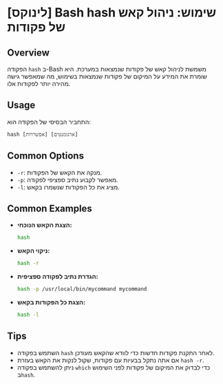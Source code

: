 # [לינוקס] Bash hash שימוש: ניהול קאש של פקודות

## Overview
הפקודה `hash` ב-Bash משמשת לניהול קאש של פקודות שנמצאות במערכת. היא שומרת את המידע על המיקום של פקודות שנמצאות בשימוש, מה שמאפשר גישה מהירה יותר לפקודות אלו.

## Usage
התחביר הבסיסי של הפקודה הוא:
```
hash [אפשרויות] [ארגומנטים]
```

## Common Options
- `-r`: מנקה את הקאש של הפקודות.
- `-p`: מאפשר לקבוע נתיב ספציפי לפקודה.
- `-l`: מציג את כל הפקודות שנשמרו בקאש.

## Common Examples
- **הצגת הקאש הנוכחי:**
  ```bash
  hash
  ```

- **ניקוי הקאש:**
  ```bash
  hash -r
  ```

- **הגדרת נתיב לפקודה ספציפית:**
  ```bash
  hash -p /usr/local/bin/mycommand mycommand
  ```

- **הצגת כל הפקודות בקאש:**
  ```bash
  hash -l
  ```

## Tips
- השתמש בפקודה `hash` לאחר התקנת פקודות חדשות כדי לוודא שהקאש מעודכן.
- אם אתה נתקל בבעיות עם פקודות, שקול לנקות את הקאש בעזרת `hash -r`.
- ניתן להשתמש בפקודה `which` כדי לבדוק את המיקום של פקודות לפני השימוש ב`hash`.